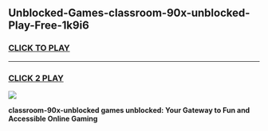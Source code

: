 
## Unblocked-Games-classroom-90x-unblocked-Play-Free-1k9i6
<h3>
<a href="https://premium76.site?title=classroom-90x-unblocked&ref=10A">CLICK TO PLAY</a></h3>
<hr>

<h3>
<a href="https://premium76.site?title=classroom-90x-unblocked&ref=10A">CLICK 2 PLAY</a>
  
</h3>

<a href="https://premium76.site?title=classroom-90x-unblocked&ref=10A"><img src="https://clearcache.store/games.png"></a>


**classroom-90x-unblocked games unblocked: Your Gateway to Fun and Accessible Online Gaming**
